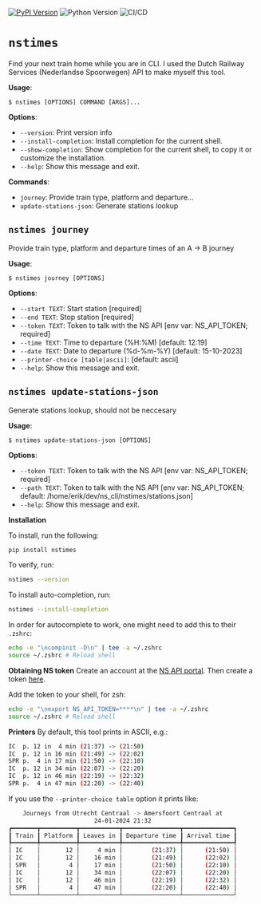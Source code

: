 
[![PyPI Version](https://img.shields.io/pypi/v/nstimes.svg)](https://pypi.org/project/nstimes)
![Python Version](https://img.shields.io/badge/Python-3.10%20%E2%86%92%203.12-blue)
![CI/CD](https://github.com/evanraalte/nstimes/actions/workflows/actions.yml/badge.svg)


# `nstimes`

Find your next train home while you are in CLI. I used the Dutch Railway Services (Nederlandse Spoorwegen) API to make myself this tool.

**Usage**:

```console
$ nstimes [OPTIONS] COMMAND [ARGS]...
```

**Options**:

* `--version`: Print version info
* `--install-completion`: Install completion for the current shell.
* `--show-completion`: Show completion for the current shell, to copy it or customize the installation.
* `--help`: Show this message and exit.

**Commands**:

* `journey`: Provide train type, platform and departure...
* `update-stations-json`: Generate stations lookup

## `nstimes journey`

Provide train type, platform and departure times of an A -> B journey

**Usage**:

```console
$ nstimes journey [OPTIONS]
```

**Options**:

* `--start TEXT`: Start station  [required]
* `--end TEXT`: Stop station  [required]
* `--token TEXT`: Token to talk with the NS API  [env var: NS_API_TOKEN; required]
* `--time TEXT`: Time to departure (%H:%M)  [default: 12:19]
* `--date TEXT`: Date to departure (%d-%m-%Y)  [default: 15-10-2023]
* `--printer-choice [table|ascii]`: [default: ascii]
* `--help`: Show this message and exit.

## `nstimes update-stations-json`

Generate stations lookup, should not be neccesary

**Usage**:

```console
$ nstimes update-stations-json [OPTIONS]
```

**Options**:

* `--token TEXT`: Token to talk with the NS API  [env var: NS_API_TOKEN; required]
* `--path TEXT`: Token to talk with the NS API  [env var: NS_API_TOKEN; default: /home/erik/dev/ns_cli/nstimes/stations.json]
* `--help`: Show this message and exit.



**Installation**

To install, run the following:
```bash
pip install nstimes
```

To verify, run:
```bash
nstimes --version
```

To install auto-completion, run:
```bash
nstimes --install-completion
```

In order for autocomplete to work, one might need to add this to their `.zshrc`:
```bash
echo -e "\ncompinit -D\n" | tee -a ~/.zshrc
source ~/.zshrc # Reload shell
```

**Obtaining NS token**
Create an account at the [NS API portal](https://apiportal.ns.nl/signin).
Then create a token [here](https://apiportal.ns.nl/api-details#api=reisinformatie-api).

Add the token to your shell, for zsh:
```bash
echo -e "\nexport NS_API_TOKEN=****\n" | tee -a ~/.zshrc
source ~/.zshrc # Reload shell
```


**Printers**
By default, this tool prints in ASCII, e.g.:
```bash
IC  p. 12 in  4 min (21:37) -> (21:50)
IC  p. 12 in 16 min (21:49) -> (22:02)
SPR p.  4 in 17 min (21:50) -> (22:10)
IC  p. 12 in 34 min (22:07) -> (22:20)
IC  p. 12 in 46 min (22:19) -> (22:32)
SPR p.  4 in 47 min (22:20) -> (22:40)
```
If you use the `--printer-choice table` option it prints like:
```bash
    Journeys from Utrecht Centraal -> Amersfoort Centraal at    
                        24-01-2024 21:32                        
┏━━━━━━━┳━━━━━━━━━━┳━━━━━━━━━━━┳━━━━━━━━━━━━━━━━┳━━━━━━━━━━━━━━┓
┃ Train ┃ Platform ┃ Leaves in ┃ Departure time ┃ Arrival time ┃
┡━━━━━━━╇━━━━━━━━━━╇━━━━━━━━━━━╇━━━━━━━━━━━━━━━━╇━━━━━━━━━━━━━━┩
│ IC    │       12 │     4 min │        (21:37) │      (21:50) │
│ IC    │       12 │    16 min │        (21:49) │      (22:02) │
│ SPR   │        4 │    17 min │        (21:50) │      (22:10) │
│ IC    │       12 │    34 min │        (22:07) │      (22:20) │
│ IC    │       12 │    46 min │        (22:19) │      (22:32) │
│ SPR   │        4 │    47 min │        (22:20) │      (22:40) │
└───────┴──────────┴───────────┴────────────────┴──────────────┘
```